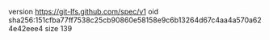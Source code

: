 version https://git-lfs.github.com/spec/v1
oid sha256:151cfba77ff7538c25cb90860e58158e9c6b13264d67c4aa4a570a624e42eee4
size 139
